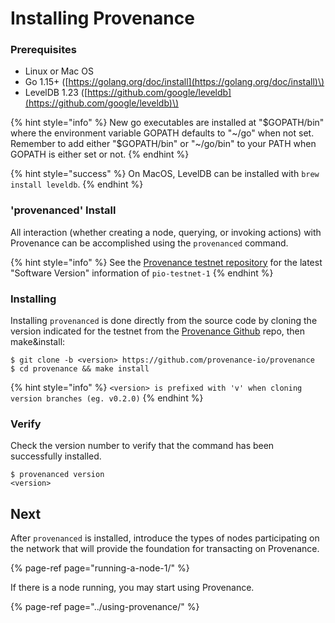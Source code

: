 # Installing Provenance

### Prerequisites 

* Linux or Mac OS
* Go 1.15+ \([https://golang.org/doc/install](https://golang.org/doc/install)\)
* LevelDB 1.23 \([https://github.com/google/leveldb](https://github.com/google/leveldb)\)

{% hint style="info" %}
New go executables are installed at "$GOPATH/bin" where the environment variable GOPATH defaults to "~/go" when not set. Remember to add either "$GOPATH/bin" or "~/go/bin" to your PATH when GOPATH is either set or not.
{% endhint %}

{% hint style="success" %}
On MacOS, LevelDB can be installed with `brew install leveldb`.
{% endhint %}

### 'provenanced' Install

All interaction \(whether creating a node, querying, or invoking actions\) with Provenance can be accomplished using the `provenanced` command. 

{% hint style="info" %}
See the [Provenance testnet repository](https://github.com/provenance-io/testnet) for the latest "Software Version" information of `pio-testnet-1`
{% endhint %}

### Installing

Installing `provenanced` is done directly from the source code by cloning the version indicated for the testnet from the  [Provenance Github](https://github.com/provenance-io/provenance) repo, then make&install:

```text
$ git clone -b <version> https://github.com/provenance-io/provenance
$ cd provenance && make install
```

{% hint style="info" %}
`<version> is prefixed with 'v' when cloning version branches (eg. v0.2.0)`
{% endhint %}

### Verify

Check the version number to verify that the command has been successfully installed. 

```text
$ provenanced version
<version>
```

## Next

After `provenanced` is installed, introduce the types of nodes participating on the network that will provide the foundation for transacting on Provenance.

{% page-ref page="running-a-node-1/" %}

If there is a node running, you may start using Provenance.

{% page-ref page="../using-provenance/" %}

